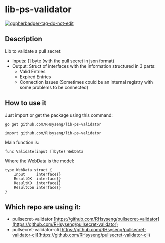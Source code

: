 # lib-ps-validator

<a href='https://github.com/jpoles1/gopherbadger' target='_blank'>![gopherbadger-tag-do-not-edit](https://img.shields.io/badge/Go%20Coverage-94%25-brightgreen.svg?longCache=true&style=flat)</a>

## Description

Lib to validate a pull secret:

- Inputs: [] byte (with the pull secret in json format)
- Output: Struct of interfaces with the information structured in 3 parts:
  - Valid Entries
  - Expired Entries
  - Connection Issues (Sometimes could be an internal registry with some problems to be connected)
  
## How to use it

Just import or get the package using this command:

```
go get github.com/RHsyseng/lib-ps-validator
```

```
import github.com/RHsyseng/lib-ps-validator
```

Main function is: 

```
func Validate(input []byte) WebData 
```
Where the WebData is the model:

```
type WebData struct {
	Input     interface{}
	ResultOK  interface{}
	ResultKO  interface{}
	ResultCon interface{}
}
```

## Which repo are using it:

- pullsecret-validator [https://github.com/RHsyseng/pullsecret-validator](https://github.com/RHsyseng/pullsecret-validator)
- pullsecret-validator-cli [https://github.com/RHsyseng/pullsecret-validator-cli](https://github.com/RHsyseng/pullsecret-validator-cli)

